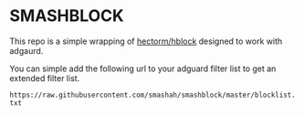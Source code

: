 # SMASHBLOCK

This repo is a simple wrapping of [hectorm/hblock](https://github.com/hectorm/hblock) designed to work with adgaurd.

You can simple add the following url to your adguard filter list to get an extended filter list.

`https://raw.githubusercontent.com/smashah/smashblock/master/blocklist.txt`
